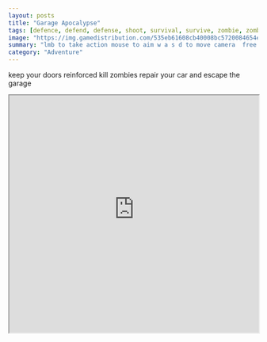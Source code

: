 ```yaml
---
layout: posts
title: "Garage Apocalypse"
tags: [defence, defend, defense, shoot, survival, survive, zombie, zombies, free, online, games, oyna, game, free, games, play, play, games]
image: "https://img.gamedistribution.com/535eb61608cb40008bc5720084654ed2-512x512.jpeg"
summary: "lmb to take action mouse to aim w a s d to move camera  free online games oyna game free games play play games"
category: "Adventure"
---
```


keep your doors reinforced kill zombies repair your car and escape the garage

<iframe width="100%" height="480px;" src="https://html5.gamedistribution.com/535eb61608cb40008bc5720084654ed2/"></iframe>